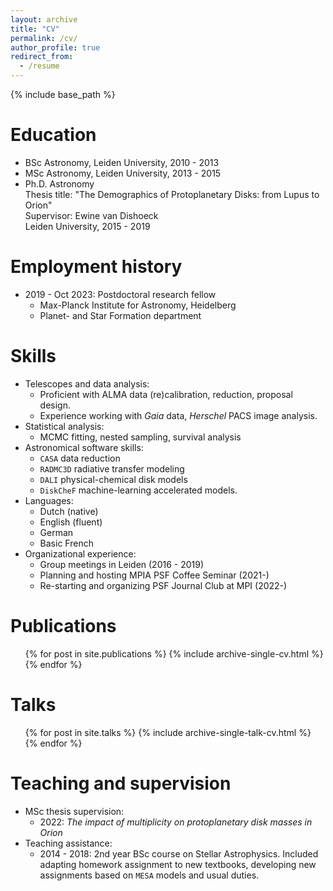 ```yaml
---
layout: archive
title: "CV"
permalink: /cv/
author_profile: true
redirect_from:
  - /resume
---
```


{% include base_path %}

Education
======
* BSc Astronomy, Leiden University, 2010 - 2013
* MSc Astronomy, Leiden University, 2013 - 2015
* Ph.D. Astronomy\
Thesis title: "The Demographics of Protoplanetary Disks: from Lupus to Orion"\
Supervisor: Ewine van Dishoeck\
Leiden University, 2015 - 2019

Employment history
======
* 2019 - Oct 2023: Postdoctoral research fellow
  * Max-Planck Institute for Astronomy, Heidelberg
  * Planet- and Star Formation department

Skills
======
* Telescopes and data analysis:
  * Proficient with ALMA data (re)calibration, reduction, proposal design.
  * Experience working with *Gaia* data, *Herschel* PACS image analysis.
* Statistical analysis:
  * MCMC fitting, nested sampling, survival analysis
* Astronomical software skills:
  * `CASA` data reduction
  * `RADMC3D` radiative transfer modeling
  * `DALI` physical-chemical disk models
  * `DiskCheF` machine-learning accelerated models.
* Languages:
  * Dutch (native)
  * English (fluent)
  * German
  * Basic French
* Organizational experience:
  * Group meetings in Leiden (2016 - 2019)
  * Planning and hosting MPIA PSF Coffee Seminar (2021-)
  * Re-starting and organizing PSF Journal Club at MPI (2022-)

Publications
======
  <ul>{% for post in site.publications %}
    {% include archive-single-cv.html %}
  {% endfor %}</ul>
  
Talks
======
  <ul>{% for post in site.talks %}
    {% include archive-single-talk-cv.html %}
  {% endfor %}</ul>
  
Teaching and supervision
======
* MSc thesis supervision:
  * 2022: *The impact of multiplicity on protoplanetary disk masses in Orion*
* Teaching assistance:
  * 2014 - 2018: 2nd year BSc course on Stellar Astrophysics.
Included adapting homework assignment to new textbooks, developing new assignments based on `MESA` models and usual duties.
